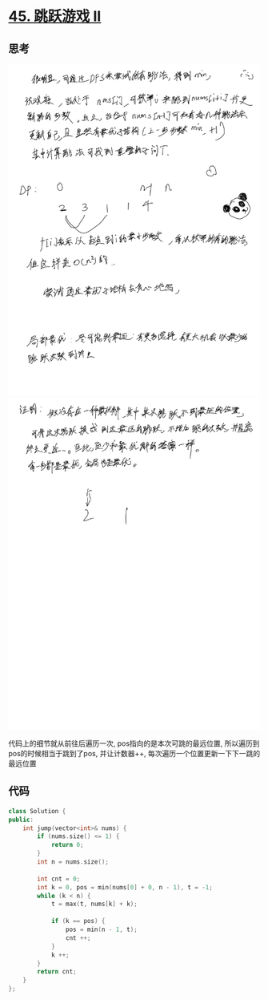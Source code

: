 # [45. 跳跃游戏 II](https://leetcode.cn/problems/jump-game-ii/description/)

## 思考

![40](../images/40.png)
![41](../images/41.png)

代码上的细节就从前往后遍历一次, pos指向的是本次可跳的最远位置, 所以遍历到pos的时候相当于跳到了pos, 并让计数器++, 每次遍历一个位置更新一下下一跳的最远位置

## 代码

```c++
class Solution {
public:
    int jump(vector<int>& nums) {
        if (nums.size() <= 1) {
            return 0;
        }
        int n = nums.size();

        int cnt = 0;
        int k = 0, pos = min(nums[0] + 0, n - 1), t = -1;
        while (k < n) {
            t = max(t, nums[k] + k);

            if (k == pos) {
                pos = min(n - 1, t);
                cnt ++;
            }
            k ++;
        }
        return cnt; 
    }
};
```
